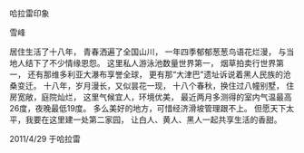 哈拉雷印象

雪峰


居住生活了十八年，
青春洒遍了全国山川，
一年四季郁郁葱葱鸟语花烂漫，
与当地人结下了不少情缘恩怨。
这里私人游泳池数量世界第一，
烟草拍卖行世界第一，
还有那维多利亚大瀑布享誉全球，
更有那“大津巴”遗址诉说着黑人民族的沧桑变迁。
十八年，岁月漫长，又似昙花一现，
十八个春秋，换住过八幢别墅，
住房宽敞，庭院灿烂，
这里气候宜人，环境优美，
最近两月多测得的室内气温最高26度，夜晚最低19度。
多么美好的地方，可惜经济滑坡管理跟不上。
但愿天下太平，我要在这里建一处第二家园，
让白人、黄人、黑人一起共享生活的香甜。

2011/4/29 于哈拉雷




